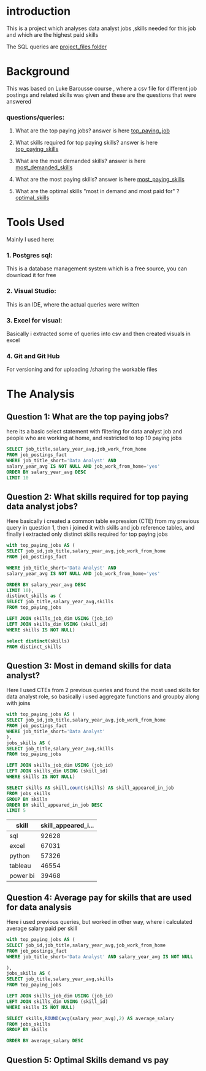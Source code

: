 # introduction

This is a project which analyses data analyst jobs ,skills needed for this job and which are the highest paid skills

The SQL queries are [project_files folder](/project_files/)

# Background

This was based on Luke Barousse course , where a csv file for different job postings and related skills was given
and these are the questions that were answered 

### questions/queries:
1. What are the top paying jobs? answer is here [top_paying_job](/project_files/1.top_paying_job.sql/)

2. What skills required for top paying skills? answer is here [top_paying_skills](/project_files/2.%20top_paying_job_skills.sql)

3. What are the most demanded skills? answer is here [most_demanded_skills](/project_files/3.%20most_indemand_skills.sql)

4. What are the most paying skills? answer is here [most_paying_skills](/project_files/4.%20top_paying_skills.sql)

5. What are the optimal skills "most in demand and most paid for" ? [optimal_skills](/project_files/5.optimal_skills.sql)

# Tools Used

Mainly I used here:

### **1. Postgres sql:**

This is a database management system which is a free source, you can download it for free

### **2. Visual Studio:**

This is an IDE, where the actual queries were written

### **3. Excel for visual:**

Basically i extracted some of queries into csv and then created visuals in excel

### **4. Git and Git Hub**

For versioning and for uploading /sharing the workable files

# The Analysis

## Question 1: What are the top paying jobs?

here its a basic select statement with filtering for data analyst job and people who are working at home, and restricted to top 10 paying jobs

```sql
SELECT job_title,salary_year_avg,job_work_from_home
FROM job_postings_fact
WHERE job_title_short='Data Analyst' AND 
salary_year_avg IS NOT NULL AND job_work_from_home='yes'
ORDER BY salary_year_avg DESC
LIMIT 10 

```
## Question 2: What skills required for top paying data analyst jobs?

Here basically i created a common table expression (CTE) from my previous query in question 1, then i joined it with skills and job reference tables, and finally i extracted only distinct skills required for top paying jobs

``` sql
with top_paying_jobs AS (
SELECT job_id,job_title,salary_year_avg,job_work_from_home
FROM job_postings_fact

WHERE job_title_short='Data Analyst' AND 
salary_year_avg IS NOT NULL AND job_work_from_home='yes'

ORDER BY salary_year_avg DESC
LIMIT 10),
distinct_skills as (
SELECT job_title,salary_year_avg,skills
FROM top_paying_jobs

LEFT JOIN skills_job_dim USING (job_id)
LEFT JOIN skills_dim USING (skill_id)
WHERE skills IS NOT NULL)

select distinct(skills)
FROM distinct_skills

```

## Question 3: Most in demand skills for data analyst?

Here I used CTEs from 2 previous queries and found the most used skills for data analyst role, so basically i used aggregate functions and groupby along with joins

``` sql
with top_paying_jobs AS (
SELECT job_id,job_title,salary_year_avg,job_work_from_home
FROM job_postings_fact
WHERE job_title_short='Data Analyst'
),
jobs_skills AS (
SELECT job_title,salary_year_avg,skills
FROM top_paying_jobs

LEFT JOIN skills_job_dim USING (job_id)
LEFT JOIN skills_dim USING (skill_id)
WHERE skills IS NOT NULL)

SELECT skills AS skill,count(skills) AS skill_appeared_in_job
FROM jobs_skills
GROUP BY skills
ORDER BY skill_appeared_in_job DESC
LIMIT 5
```
| skill   | skill_appeared_i... |
|---------|---------------------|
| sql     | 92628               |
| excel   | 67031               |
| python  | 57326               |
| tableau | 46554               |
| power bi| 39468               |

## Question 4: Average pay for skills that are used for data analysis

Here i used previous queries, but worked in other way, where i calculated average salary paid per skill

``` sql
with top_paying_jobs AS (
SELECT job_id,job_title,salary_year_avg,job_work_from_home
FROM job_postings_fact
WHERE job_title_short='Data Analyst' AND salary_year_avg IS NOT NULL

),
jobs_skills AS (
SELECT job_title,salary_year_avg,skills
FROM top_paying_jobs

LEFT JOIN skills_job_dim USING (job_id)
LEFT JOIN skills_dim USING (skill_id)
WHERE skills IS NOT NULL)

SELECT skills,ROUND(avg(salary_year_avg),2) AS average_salary
FROM jobs_skills
GROUP BY skills

ORDER BY average_salary DESC
```

## Question 5: Optimal Skills demand vs pay












